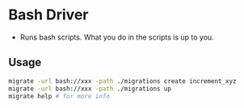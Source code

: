 # Bash Driver

* Runs bash scripts. What you do in the scripts is up to you.

## Usage

```bash
migrate -url bash://xxx -path ./migrations create increment_xyz
migrate -url bash://xxx -path ./migrations up
migrate help # for more info
```
